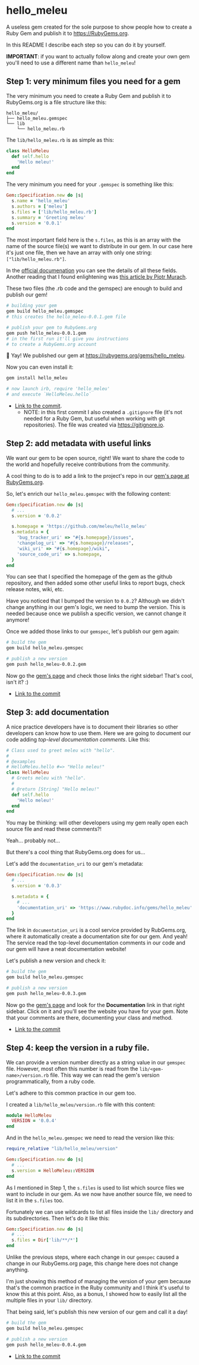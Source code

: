 # hello_meleu

A useless gem created for the sole purpose to show people how to create a
Ruby Gem and publish it to <https://RubyGems.org>.

In this README I describe each step so you can do it by yourself.

**IMPORTANT**: if you want to actually follow along and create your own gem you'll
need to use a different name than `hello_meleu`!

## Step 1: very minimum files you need for a gem

The very minimum you need to create a Ruby Gem and publish it to RubyGems.org
is a file structure like this:

```
hello_meleu/
├── hello_meleu.gemspec
└── lib
    └── hello_meleu.rb
```

The `lib/hello_meleu.rb` is as simple as this:

```ruby
class HelloMeleu
  def self.hello
    'Hello meleu!'
  end
end
```

The very minimum you need for your `.gemspec` is something like this:

```ruby
Gem::Specification.new do |s|
  s.name = 'hello_meleu'
  s.authors = ['meleu']
  s.files = ['lib/hello_meleu.rb']
  s.summary = 'Greeting meleu'
  s.version = '0.0.1'
end
```

The most important field here is the `s.files`, as this is an array with the
name of the source file(s) we want to distribute in our gem. In our case here
it's just one file, then we have an array with only one string: `["lib/hello_meleu.rb"]`.

In the [official documenation](https://guides.rubygems.org/specification-reference/)
you can see the details of all these fields. Another reading that I found
enlightening was [this article by Piotr Murach](https://piotrmurach.com/articles/writing-a-ruby-gem-specification/).

These two files (the .rb code and the gemspec) are enough to build and publish our gem!

```bash
# building your gem
gem build hello_meleu.gemspec
# this creates the hello_meleu-0.0.1.gem file

# publish your gem to RubyGems.org
gem push hello_meleu-0.0.1.gem
# in the first run it'll give you instructions
# to create a RubyGems.org account
```

🎉 Yay! We published our gem at <https://rubygems.org/gems/hello_meleu>.

Now you can even install it:
```bash
gem install hello_meleu

# now launch irb, require 'hello_meleu'
# and execute `HelloMeleu.hello`
```

- [Link to the commit](https://github.com/meleu/hello_meleu/commit/7a729ce81030d00dfc6addbff456c39b11c4ffc0).
    - NOTE: in this first commit I also created a `.gitignore` file (it's not needed
for a Ruby Gem, but useful when working with git repositories). The file was
created via <https://gitignore.io>.


## Step 2: add metadata with useful links

We want our gem to be open source, right! We want to share the code to the
world and hopefully receive contributions from the community.

A cool thing to do is to add a link to the project's repo in our
[gem's page at RubyGems.org](https://rubygems.org/gems/hello_meleu).

So, let's enrich our `hello_meleu.gemspec` with the following content:

```ruby
Gem::Specification.new do |s|
  # ...
  s.version = '0.0.2'

  s.homepage = 'https://github.com/meleu/hello_meleu'
  s.metadata = {
    'bug_tracker_uri' => "#{s.homepage}/issues",
    'changelog_uri' => "#{s.homepage}/releases",
    'wiki_uri' => "#{s.homepage}/wiki",
    'source_code_uri' => s.homepage,
  }
end
```

You can see that I specified the homepage of the gem as the github repository,
and then added some other useful links to report bugs, check release notes, wiki, etc.

Have you noticed that I bumped the version to `0.0.2`? Although we didn't change
anything in our gem's logic, we need to bump the version. This is needed because
once we publish a specific version, we cannot change it anymore!

Once we added those links to our `gemspec`, let's publish our gem again:

```bash
# build the gem
gem build hello_meleu.gemspec

# publish a new version
gem push hello_meleu-0.0.2.gem
```

Now go the [gem's page](https://rubygems.org/gems/hello_meleu) and check those
links the right sidebar! That's cool, isn't it? :)

- [Link to the commit](https://github.com/meleu/hello_meleu/commit/514fdf81da5995caf8c2e1d1ee17c1a2eeff668c)


## Step 3: add documentation

A nice practice developers have is to document their libraries so other
developers can know how to use them. Here we are going to document our
code adding *top-level documentation comments*. Like this:

```ruby
# Class used to greet meleu with "hello".
#
# @examples
# HelloMeleu.hello #=> "Hello meleu!"
class HelloMeleu
  # Greets meleu with "hello".
  #
  # @return [String] "Hello meleu!"
  def self.hello
    'Hello meleu!'
  end
end
```

You may be thinking: will other developers using my gem really open each source
file and read these comments?!

Yeah... probably not...

But there's a cool thing that RubyGems.org does for us...

Let's add the `documentation_uri` to our gem's metadata:

```ruby
Gem::Specification.new do |s|
  # ...
  s.version = '0.0.3'

  s.metadata = {
    # ...
    'documentation_uri' => 'https://www.rubydoc.info/gems/hello_meleu'
  }
end
```

The link in `documentation_uri` is a cool service provided by RubGems.org,
where it automatically create a documentation site for our gem. And yeah!
The service read the top-level documentation comments in our code and our
gem will have a neat documentation website!

Let's publish a new version and check it:

```bash
# build the gem
gem build hello_meleu.gemspec

# publish a new version
gem push hello_meleu-0.0.3.gem
```

Now go the [gem's page](https://rubygems.org/gems/hello_meleu) and look for the
**Documentation** link in that right sidebar. Click on it and you'll see the
website you have for your gem. Note that your comments are there, documenting
your class and method.

- [Link to the commit](https://github.com/meleu/hello_meleu/commit/da23a9cad0a3906a54b3df6d1208f63d37398193)


## Step 4: keep the version in a ruby file.

We can provide a version number directly as a string value in our `gemspec` file.
However, most often this number is read from the `lib/<gem-name>/version.rb` file.
This way we can read the gem's version programmatically, from a ruby code.

Let's adhere to this common practice in our gem too.

I created a `lib/hello_meleu/version.rb` file with this content:

```ruby
module HelloMeleu
  VERSION = '0.0.4'
end
```

And in the `hello_meleu.gemspec` we need to read the version like this:

```ruby
require_relative "lib/hello_meleu/version"

Gem::Specification.new do |s|
  # ...
  s.version = HelloMeleu::VERSION
end
```

As I mentioned in Step 1, the `s.files` is used to list which source files we
want to include in our gem. As we now have another source file, we need to list
it in the `s.files` too.

Fortunately we can use wildcards to list all files inside the `lib/` directory
and its subdirectories. Then let's do it like this:

```ruby
Gem::Specification.new do |s|
  # ...
  s.files = Dir['lib/**/*']
end
```

Unlike the previous steps, where each change in our `gemspec` caused a change
in our RubyGems.org page, this change here does not change anything.

I'm just showing this method of managing the version of your gem because that's
the common practice in the Ruby community and I think it's useful to know this
at this point. Also, as a bonus, I showed how to easily list all the multiple
files in your `lib/` directory.

That being said, let's publish this new version of our gem and call it a day!

```bash
# build the gem
gem build hello_meleu.gemspec

# publish a new version
gem push hello_meleu-0.0.4.gem
```

- [Link to the commit](https://github.com/meleu/hello_meleu/commit/548d4c5be77cfa12fa1ea112cdb37c4f865f191d)


